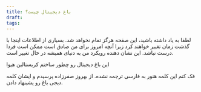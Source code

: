 ```yaml
---
title: باغ دیجیتال چیست؟
draft: 
tags:
---
```


لطفا به یاد داشته باشید، این صفحه هرگز تمام نخواهد شد. بسیاری از اطلاعات اینجا با گذشت زمان تغییر خواهند کرد زیرا آنچه امروز برای من صادق است ممکن است فردا درست نباشد. این نشان دهنده رویکرد من به دنیای همیشه در حال تغییر است.

این باغ دیجیتال رو چطور ساختم
کریستالین
هیوا

فک کنم این کلمه هنور به فارسی ترجمه نشده. از بهروز صفرزاده پرسیدم و ایشان کلمه دیجی باغ رو پشینهاد دادن.
